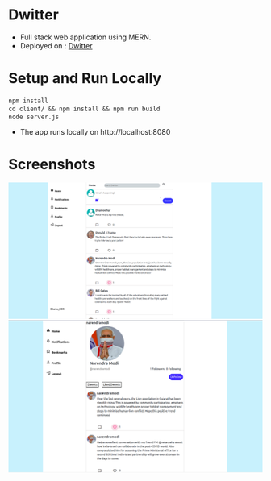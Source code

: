 # Dwitter
* Full stack web application using MERN. 
* Deployed on : [Dwitter](https://dwitter0.herokuapp.com)

# Setup and Run Locally
```shell
npm install
cd client/ && npm install && npm run build
node server.js
```
* The app runs locally on http://localhost:8080

# Screenshots
![pic1](https://github.com/Dhamodhar-DDR/Dwitter/blob/master/public/readme_pic1.png)
![pic2](https://github.com/Dhamodhar-DDR/Dwitter/blob/master/public/readme_pic2.png)
